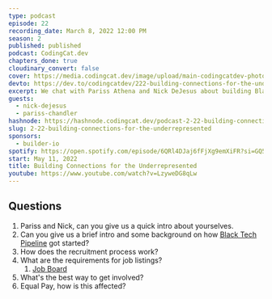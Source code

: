 ```yaml
---
type: podcast
episode: 22
recording_date: March 8, 2022 12:00 PM
season: 2
published: published
podcast: CodingCat.dev
chapters_done: true
cloudinary_convert: false
cover: https://media.codingcat.dev/image/upload/main-codingcatdev-photo/building-connections.jpg
devto: https://dev.to/codingcatdev/222-building-connections-for-the-underrepresented-5hk
excerpt: We chat with Pariss Athena and Nick DeJesus about building Black Tech Pipeline. How Black Tech Pipeline is building connections for the underrepresented.
guests:
  - nick-dejesus
  - pariss-chandler
hashnode: https://hashnode.codingcat.dev/podcast-2-22-building-connections-for-the-underrepresented
slug: 2-22-building-connections-for-the-underrepresented
sponsors:
  - builder-io
spotify: https://open.spotify.com/episode/6QRl4DJaj6fFjXg9emXiFR?si=GQ5SNoHjQO2hxVQN1K9Xdg
start: May 11, 2022
title: Building Connections for the Underrepresented
youtube: https://www.youtube.com/watch?v=LzyweDG8qLw
---
```


## Questions

1. Pariss and Nick, can you give us a quick intro about yourselves.
2. Can you give us a brief intro and some background on how [Black Tech Pipeline](https://blacktechpipeline.com/) got started?
3. How does the recruitment process work?
4. What are the requirements for job listings?
   1. [Job Board](https://blacktechpipeline.com/jobs)
5. What's the best way to get involved?
6. Equal Pay, how is this affected?
